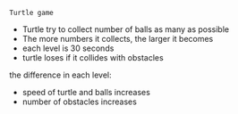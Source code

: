
	Turtle game

- Turtle try to collect number of balls as many as possible
- The more numbers it collects, the larger it becomes
- each level is 30 seconds 
- turtle loses if it collides with obstacles 

the difference in each level:
- speed of turtle and balls increases
- number of obstacles increases

